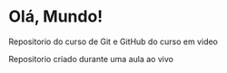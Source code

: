 # Olá, Mundo!
 Repositorio do curso de Git e GitHub do curso em video

 Repositorio criado durante uma aula ao vivo
